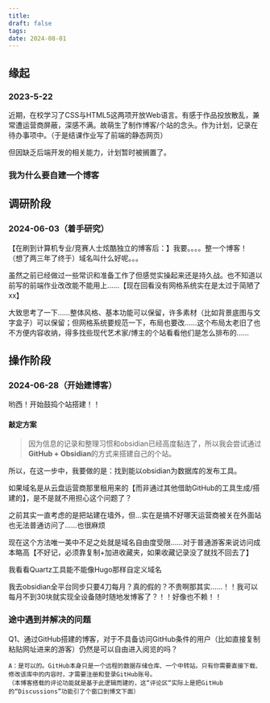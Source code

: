 ```yaml
---
title: 
draft: false
tags: 
date: 2024-08-01
---
```

## 缘起

### 2023-5-22
近期，在校学习了CSS与HTML5这两项开放Web语言。有感于作品投放散乱，兼常遭运营商屏蔽，深感不满。故萌生了制作博客/个站的念头。作为计划，记录在待办事项中。（于是结课作业写了前端的静态网页）

但因缺乏后端开发的相关能力，计划暂时被搁置了。

### 我为什么要自建一个博客



## 调研阶段
### 2024-06-03（着手研究）
【在刷到计算机专业/竞赛人士炫酷独立的博客后：】我要。。。。整一个博客！ （想了两三年了终于）域名叫什么好呢。。。

虽然之前已经做过一些常识和准备工作了但感觉实操起来还是持久战。也不知道以前写的前端作业改改能不能用上……【现在回看没有网格系统实在是太过于简陋了xx】

大致思考了一下……整体风格、基本功能可以保留，许多素材（比如背景底图与文字盒子）可以保留；但网格系统要规范一下，布局也要改……这个布局太老旧了也不方便内容收纳，得多找些现代艺术家/博主的个站看看他们是怎么排布的……


## 操作阶段
### 2024-06-28（开始建博客）

哟西！开始鼓捣个站搭建！！ 

#### 敲定方案
> 因为信息的记录和整理习惯和obsidian已经高度黏连了，所以我会尝试通过**GitHub + Obsidian**的方式来搭建自己的个站。 

所以，在这一步中，我要做的是：找到能以obsidian为数据库的发布工具。


如果域名是从云盘运营商那里租用来的【而非通过其他借助GitHub的工具生成/搭建的】，是不是就不用担心这个问题了？

之前其实一直考虑的是把站建在墙外，但…实在是搞不好哪天运营商被关在外面站也无法普通访问了……也很麻烦

现在这个方法唯一美中不足之处就是域名自由度受限……对于普通游客来说访问成本略高【不好记，必须靠复制+加进收藏夹，如果收藏记录没了就找不回去了】

我看看Quartz工具能不能像Hugo那样自定义域名

我去obsidian全平台同步只要4刀每月？真的假的？不贵啊那其实……！！我可以每月不到30块就实现全设备随时随地发博客了？！！好像也不赖！！

### 途中遇到并解决的问题

Q1、通过GitHub搭建的博客，对于不具备访问GitHub条件的用户（比如直接复制粘贴网址进来的游客）仍然是可以自由进入阅览的吗？

	A：是可以的。GitHub本身只是一个远程的数据存储仓库、一个中转站。只有你需要直接下载、修改该库中的内容时，才需要注册和登录GitHub账号。
	（本博客搭载的评论功能就是基于此逻辑而建的，这“评论区“实际上是把GitHub的“Discussions”功能引了个窗口到博文下面）